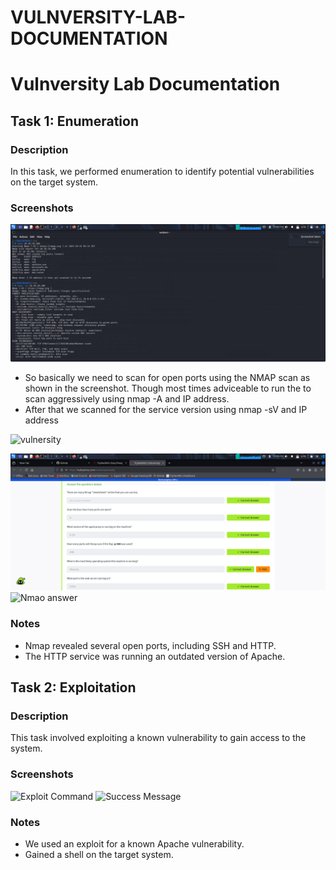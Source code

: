 # VULNVERSITY-LAB-DOCUMENTATION
# Vulnversity Lab Documentation

## Task 1: Enumeration
### Description
In this task, we performed enumeration to identify potential vulnerabilities on the target system.

### Screenshots
![Nmap Scan](screenshots-Nmap_scan.png)
- So basically we need to scan for open ports using the NMAP scan as shown in the screenshot. Though most times adviceable to run the to scan aggressively using nmap -A and IP address.
- After that we scanned for the service version using nmap -sV and IP address

![vulnersity](vulnversity.png)

![Nmap answer](nmapanswer.png)
![Nmao answer](nmapanswerpng)
### Notes
- Nmap revealed several open ports, including SSH and HTTP.
- The HTTP service was running an outdated version of Apache.

## Task 2: Exploitation
### Description
This task involved exploiting a known vulnerability to gain access to the system.

### Screenshots
![Exploit Command](screenshots/exploit_command.png)
![Success Message](screenshots/success_message.png)

### Notes
- We used an exploit for a known Apache vulnerability.
- Gained a shell on the target system.
